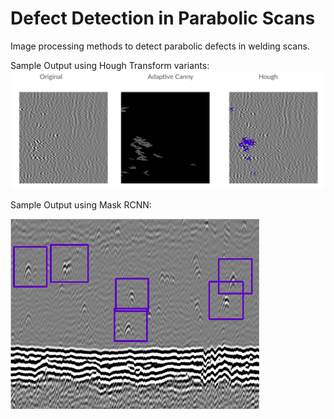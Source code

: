 # Defect Detection in Parabolic Scans

Image processing methods to detect parabolic defects in welding scans.

Sample Output using Hough Transform variants:
![output](https://github.com/RoopsaSen/TOFDScanParabolaDetection/blob/main/output1.png?raw=true)



Sample Output using Mask RCNN:

![output](https://github.com/RoopsaSen/TOFDScanParabolaDetection/blob/main/output2.png?raw=true)

